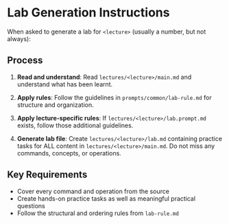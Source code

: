 # Lab Generation Instructions

When asked to generate a lab for `<lecture>` (usually a number, but not always):

## Process

1. **Read and understand**: Read `lectures/<lecture>/main.md` and understand what has been learnt.

2. **Apply rules**: Follow the guidelines in `prompts/common/lab-rule.md` for structure and organization.

3. **Apply lecture-specific rules**: If `lectures/<lecture>/lab.prompt.md` exists, follow those additional guidelines.

4. **Generate lab file**: Create `lectures/<lecture>/lab.md` containing practice tasks for ALL content in `lectures/<lecture>/main.md`. Do not miss any commands, concepts, or operations.

## Key Requirements

- Cover every command and operation from the source
- Create hands-on practice tasks as well as meaningful practical questions
- Follow the structural and ordering rules from `lab-rule.md`
